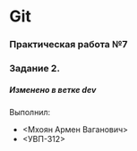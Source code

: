 # Git
### Практическая работа №7
### Задание 2.
##### Изменено в ветке dev
Выполнил:
* <Мхоян Армен Ваганович>
* <УВП-312>
